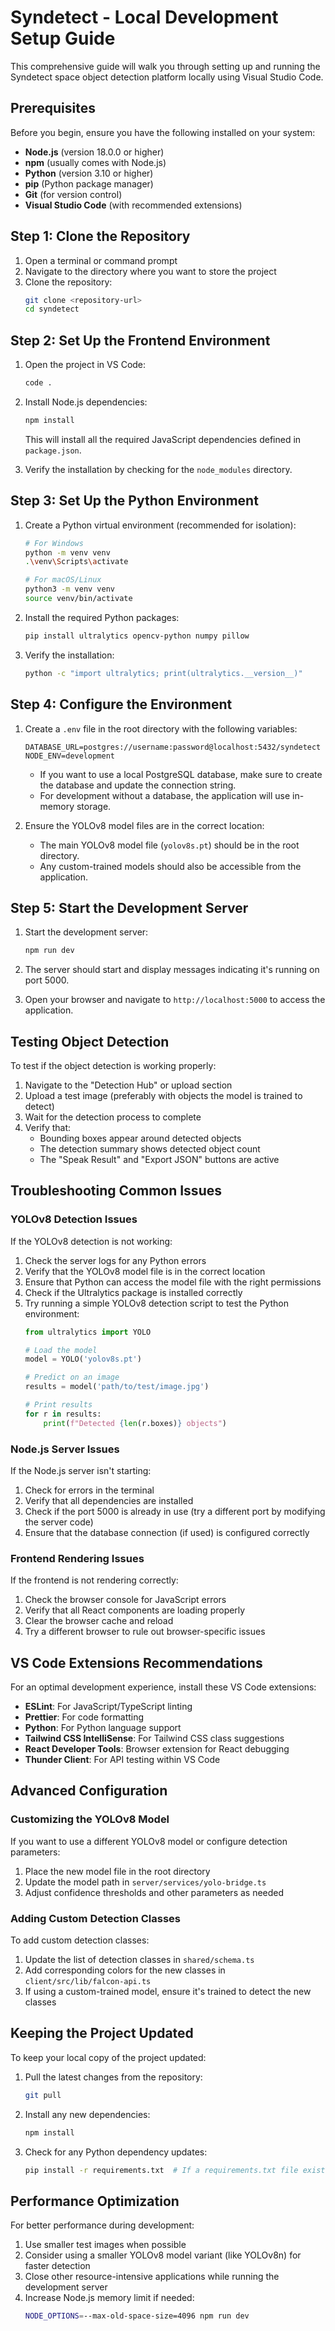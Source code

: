 # Syndetect - Local Development Setup Guide

This comprehensive guide will walk you through setting up and running the Syndetect space object detection platform locally using Visual Studio Code.

## Prerequisites

Before you begin, ensure you have the following installed on your system:

- **Node.js** (version 18.0.0 or higher)
- **npm** (usually comes with Node.js)
- **Python** (version 3.10 or higher)
- **pip** (Python package manager)
- **Git** (for version control)
- **Visual Studio Code** (with recommended extensions)

## Step 1: Clone the Repository

1. Open a terminal or command prompt
2. Navigate to the directory where you want to store the project
3. Clone the repository:
   ```bash
   git clone <repository-url>
   cd syndetect
   ```

## Step 2: Set Up the Frontend Environment

1. Open the project in VS Code:
   ```bash
   code .
   ```

2. Install Node.js dependencies:
   ```bash
   npm install
   ```
   This will install all the required JavaScript dependencies defined in `package.json`.

3. Verify the installation by checking for the `node_modules` directory.

## Step 3: Set Up the Python Environment

1. Create a Python virtual environment (recommended for isolation):
   ```bash
   # For Windows
   python -m venv venv
   .\venv\Scripts\activate

   # For macOS/Linux
   python3 -m venv venv
   source venv/bin/activate
   ```

2. Install the required Python packages:
   ```bash
   pip install ultralytics opencv-python numpy pillow
   ```

3. Verify the installation:
   ```bash
   python -c "import ultralytics; print(ultralytics.__version__)"
   ```

## Step 4: Configure the Environment

1. Create a `.env` file in the root directory with the following variables:
   ```
   DATABASE_URL=postgres://username:password@localhost:5432/syndetect
   NODE_ENV=development
   ```

   * If you want to use a local PostgreSQL database, make sure to create the database and update the connection string.
   * For development without a database, the application will use in-memory storage.

2. Ensure the YOLOv8 model files are in the correct location:
   * The main YOLOv8 model file (`yolov8s.pt`) should be in the root directory.
   * Any custom-trained models should also be accessible from the application.

## Step 5: Start the Development Server

1. Start the development server:
   ```bash
   npm run dev
   ```

2. The server should start and display messages indicating it's running on port 5000.
3. Open your browser and navigate to `http://localhost:5000` to access the application.

## Testing Object Detection

To test if the object detection is working properly:

1. Navigate to the "Detection Hub" or upload section
2. Upload a test image (preferably with objects the model is trained to detect)
3. Wait for the detection process to complete
4. Verify that:
   * Bounding boxes appear around detected objects
   * The detection summary shows detected object count
   * The "Speak Result" and "Export JSON" buttons are active

## Troubleshooting Common Issues

### YOLOv8 Detection Issues

If the YOLOv8 detection is not working:

1. Check the server logs for any Python errors
2. Verify that the YOLOv8 model file is in the correct location
3. Ensure that Python can access the model file with the right permissions
4. Check if the Ultralytics package is installed correctly
5. Try running a simple YOLOv8 detection script to test the Python environment:
   ```python
   from ultralytics import YOLO
   
   # Load the model
   model = YOLO('yolov8s.pt')
   
   # Predict on an image
   results = model('path/to/test/image.jpg')
   
   # Print results
   for r in results:
       print(f"Detected {len(r.boxes)} objects")
   ```

### Node.js Server Issues

If the Node.js server isn't starting:

1. Check for errors in the terminal
2. Verify that all dependencies are installed
3. Check if the port 5000 is already in use (try a different port by modifying the server code)
4. Ensure that the database connection (if used) is configured correctly

### Frontend Rendering Issues

If the frontend is not rendering correctly:

1. Check the browser console for JavaScript errors
2. Verify that all React components are loading properly
3. Clear the browser cache and reload
4. Try a different browser to rule out browser-specific issues

## VS Code Extensions Recommendations

For an optimal development experience, install these VS Code extensions:

- **ESLint**: For JavaScript/TypeScript linting
- **Prettier**: For code formatting
- **Python**: For Python language support
- **Tailwind CSS IntelliSense**: For Tailwind CSS class suggestions
- **React Developer Tools**: Browser extension for React debugging
- **Thunder Client**: For API testing within VS Code

## Advanced Configuration

### Customizing the YOLOv8 Model

If you want to use a different YOLOv8 model or configure detection parameters:

1. Place the new model file in the root directory
2. Update the model path in `server/services/yolo-bridge.ts` 
3. Adjust confidence thresholds and other parameters as needed

### Adding Custom Detection Classes

To add custom detection classes:

1. Update the list of detection classes in `shared/schema.ts`
2. Add corresponding colors for the new classes in `client/src/lib/falcon-api.ts`
3. If using a custom-trained model, ensure it's trained to detect the new classes

## Keeping the Project Updated

To keep your local copy of the project updated:

1. Pull the latest changes from the repository:
   ```bash
   git pull
   ```

2. Install any new dependencies:
   ```bash
   npm install
   ```

3. Check for any Python dependency updates:
   ```bash
   pip install -r requirements.txt  # If a requirements.txt file exists
   ```

## Performance Optimization

For better performance during development:

1. Use smaller test images when possible
2. Consider using a smaller YOLOv8 model variant (like YOLOv8n) for faster detection
3. Close other resource-intensive applications while running the development server
4. Increase Node.js memory limit if needed:
   ```bash
   NODE_OPTIONS=--max-old-space-size=4096 npm run dev
   ```